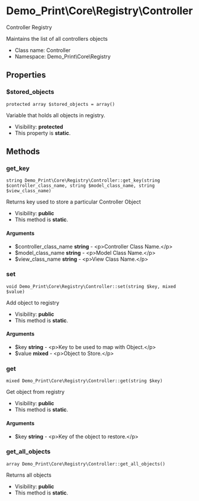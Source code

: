 Demo_Print\Core\Registry\Controller
===============

Controller Registry

Maintains the list of all controllers objects


* Class name: Controller
* Namespace: Demo_Print\Core\Registry





Properties
----------


### $stored_objects

    protected array $stored_objects = array()

Variable that holds all objects in registry.



* Visibility: **protected**
* This property is **static**.


Methods
-------


### get_key

    string Demo_Print\Core\Registry\Controller::get_key(string $controller_class_name, string $model_class_name, string $view_class_name)

Returns key used to store a particular Controller Object



* Visibility: **public**
* This method is **static**.


#### Arguments
* $controller_class_name **string** - &lt;p&gt;Controller Class Name.&lt;/p&gt;
* $model_class_name **string** - &lt;p&gt;Model Class Name.&lt;/p&gt;
* $view_class_name **string** - &lt;p&gt;View Class Name.&lt;/p&gt;



### set

    void Demo_Print\Core\Registry\Controller::set(string $key, mixed $value)

Add object to registry



* Visibility: **public**
* This method is **static**.


#### Arguments
* $key **string** - &lt;p&gt;Key to be used to map with Object.&lt;/p&gt;
* $value **mixed** - &lt;p&gt;Object to Store.&lt;/p&gt;



### get

    mixed Demo_Print\Core\Registry\Controller::get(string $key)

Get object from registry



* Visibility: **public**
* This method is **static**.


#### Arguments
* $key **string** - &lt;p&gt;Key of the object to restore.&lt;/p&gt;



### get_all_objects

    array Demo_Print\Core\Registry\Controller::get_all_objects()

Returns all objects



* Visibility: **public**
* This method is **static**.



